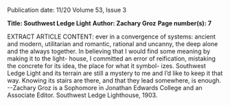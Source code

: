 Publication date: 11/20
Volume 53, Issue 3

**Title: Southwest Ledge Light**
**Author: Zachary Groz**
**Page number(s): 7**

EXTRACT ARTICLE CONTENT:
ever in a convergence of systems: ancient and modern, 
utilitarian and romantic, rational and uncanny, the 
deep alone and the always together. In believing that 
I would find some meaning by making it to the light-
house, I committed an error of reification, mistaking 
the concrete for its idea, the place for what it symbol-
izes. Southwest Ledge Light and its terrain are still a 
mystery to me and I’d like to keep it that way. Knowing 
its stairs are there, and that they lead somewhere, is 
enough. 
--Zachary Groz is a Sophomore in Jonathan Edwards 
College and an Associate Editor.
Southwest Ledge Lighthouse, 1903.